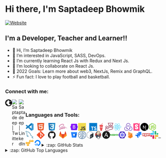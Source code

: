 # Hi there, I'm Saptadeep Bhowmik

[![Website](https://img.shields.io/website?label=saptadeepbhowmik.dev&style=for-the-badge&url=https%3A%2F%2Fsaptadeepbhowmik.dev)](https://saptadeepbhowmik.dev)

## I'm a Developer, Teacher and Learner!!

- 👋 Hi, I’m Saptadeep Bhowmik
- 👀 I’m interested in JavaScript, SASS, DevOps.
- 🌱 I’m currently learning React Js with Redux and Next Js.
- 💞️ I’m looking to collaborate on React Js.
- 🥅 2022 Goals: Learn more about web3, NextJs, Remix and GraphQL.
- ⚡ Fun fact: I love to play football and basketball.

### Connect with me:

[<img align="left" alt="Saptadeep.dev" width="22px" src="https://raw.githubusercontent.com/iconic/open-iconic/master/svg/globe.svg" />][website]
[<img align="left" alt="Saptadeep | Twitter" width="22px" src="https://cdn.jsdelivr.net/npm/simple-icons@v3/icons/twitter.svg" />][twitter]
[<img align="left" alt="Saptadeep | LinkedIn" width="22px" src="https://cdn.jsdelivr.net/npm/simple-icons@v3/icons/linkedin.svg" />][linkedin]
<br />

### Languages and Tools:

<img align="left" alt="Visual Studio Code" title="Visual Studio Code" width="26px" src="https://github.com/devicons/devicon/blob/v2.15.1/icons/vscode/vscode-original.svg" style="padding-right:10px;" />
<img align="left" alt="HTML5" title="HTML5" width="26px" src="https://github.com/devicons/devicon/blob/v2.15.1/icons/html5/html5-original.svg" style="padding-right:10px;" />
<img align="left" alt="CSS3" title="CSS3" width="26px" src="https://github.com/devicons/devicon/blob/v2.15.1/icons/css3/css3-original.svg" style="padding-right:10px;" />
<img align="left" alt="Sass" title="Sass" width="26px" src="https://github.com/devicons/devicon/blob/v2.15.1/icons/sass/sass-original.svg" style="padding-right:10px;" />
<img align="left" alt="Bootstrap" title="Bootstrap" width="26px" src="https://github.com/devicons/devicon/blob/v2.15.1/icons/bootstrap/bootstrap-original.svg" />
<img align="left" alt="JavaScript" title="JavaScript" width="26px" src="https://github.com/devicons/devicon/blob/v2.15.1/icons/javascript/javascript-original.svg" style="padding-right:10px;" />
<img align="left" alt="TypeScript" title="TypeScript" width="26px" src="https://github.com/devicons/devicon/blob/v2.15.1/icons/typescript/typescript-original.svg" />
<img align="left" alt="Gulp" title="Gulp" width="26px" src="https://github.com/devicons/devicon/blob/v2.15.1/icons/gulp/gulp-plain.svg" />
<img align="left" alt="Jest" title="Jest" width="26px" src="https://github.com/devicons/devicon/blob/v2.15.1/icons/jest/jest-plain.svg" />
<img align="left" alt="ReactJs" title="ReactJs" width="26px" src="https://github.com/devicons/devicon/blob/v2.15.1/icons/react/react-original.svg" style="padding-right:10px;" />
<img align="left" alt="Redux" title="Redux" width="26px" src="https://github.com/devicons/devicon/blob/v2.15.1/icons/redux/redux-original.svg" />
<img align="left" alt="Story Book" title="Story Book" width="26px" src="https://github.com/devicons/devicon/blob/v2.15.1/icons/storybook/storybook-original.svg" />
<img align="left" alt="NextJs" title="NextJs" width="26px" src="https://github.com/devicons/devicon/blob/v2.15.1/icons/nextjs/nextjs-original.svg" />
<img align="left" alt="Node.js" title="NodeJs" width="26px" src="https://github.com/devicons/devicon/blob/v2.15.1/icons/nodejs/nodejs-original.svg" style="padding-right:10px;" />
<img align="left" alt="MySQL" title="MySQL" width="26px" src="https://github.com/devicons/devicon/blob/v2.15.1/icons/mysql/mysql-original.svg" style="padding-right:10px;" />
<img align="left" alt="Git" title="Git" width="26px" src="https://github.com/devicons/devicon/blob/v2.15.1/icons/git/git-original.svg" style="padding-right:10px;" />
<img align="left" alt="GitHub" title="Github" width="26px" src="https://github.com/devicons/devicon/blob/v2.15.1/icons/github/github-original.svg" style="padding-right:10px;" />
<img align="left" alt="GitLab" title="GitLab" width="26px" src="https://github.com/devicons/devicon/blob/v2.15.1/icons/gitlab/gitlab-original.svg" style="padding-right:10px;" />
<img align="left" alt="Bitbucket" title="Bitbucket" width="26px" src="https://github.com/devicons/devicon/blob/v2.15.1/icons/bitbucket/bitbucket-original.svg" />
<img align="left" alt="Source Tree" title="Source Tree" width="26px" src="https://github.com/devicons/devicon/blob/v2.15.1/icons/sourcetree/sourcetree-original.svg" />
<img align="left" alt="Shell Scripting" title="Shell Scripting" width="26px" src="https://github.com/devicons/devicon/blob/v2.15.1/icons/bash/bash-original.svg" />
<img align="left" alt="Jenkins" title="Jenkins" width="26px" src="https://github.com/devicons/devicon/blob/v2.15.1/icons/jenkins/jenkins-original.svg" />
<img align="left" alt="Ansible" title="Ansible" width="26px" src="https://github.com/devicons/devicon/blob/v2.15.1/icons/ansible/ansible-original.svg" />
<img align="left" alt="Nginx" title="Nginx" width="26px" src="https://github.com/devicons/devicon/blob/v2.15.1/icons/nginx/nginx-original.svg" />
<img align="left" alt="Eslint" title="Eslint" width="26px" src="https://github.com/devicons/devicon/blob/v2.15.1/icons/eslint/eslint-original.svg" />
<img align="left" alt="Firebase" title="Firebase" width="26px" src="https://github.com/devicons/devicon/blob/v2.15.1/icons/firebase/firebase-plain.svg" />
<img align="left" alt="Jira" title="Jira" width="26px" src="https://github.com/devicons/devicon/blob/v2.15.1/icons/jira/jira-original.svg" />
<img align="left" alt="npm" title="npm" width="26px" src="https://github.com/devicons/devicon/blob/v2.15.1/icons/npm/npm-original-wordmark.svg" />
<img align="left" alt="Slack" title="Slack" width="26px" src="https://github.com/devicons/devicon/blob/v2.15.1/icons/slack/slack-original.svg" />
<img align="left" alt="AWS" title="AWS" width="26px" src="https://github.com/devicons/devicon/blob/v2.15.1/icons/amazonwebservices/amazonwebservices-original.svg" />
<img align="left" alt="Digital Ocean" title="Digital Ocean" width="26px" src="https://github.com/devicons/devicon/blob/v2.15.1/icons/digitalocean/digitalocean-original.svg" />

<br />
<br />

---

<details>
  <summary>:zap: GitHub Stats</summary>

  <img align="left" alt="Saptadeep's GitHub Stats" src="https://github-readme-stats.vercel.app/api?username=Saptadeep7&show_icons=true&hide_border=false&title_color=ff652f&icon_color=FFE400&bg_color=09131B&text_color=ffffff&border_color=0c1a25" />

</details>

<details>
  <summary>:zap: GitHub Top Languages</summary>
    [![Top Langs](https://github-readme-stats.vercel.app/api/top-langs/?username=anuraghazra)](https://github.com/anuraghazra/github-readme-stats)

</details>

[website]: https://www.saptadeepbhowmik.dev
[twitter]: https://twitter.com/7Saptadeep
[linkedin]: https://www.linkedin.com/in/saptadeep-bhowmik/
